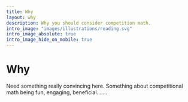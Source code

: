 ```yaml
---
title: Why
layout: why
description: Why you should consider competition math.
intro_image: "images/illustrations/reading.svg"
intro_image_absolute: true
intro_image_hide_on_mobile: true
---
```


# Why

Need something really convincing here. Something about competitional math being fun, engaging, beneficial.......
